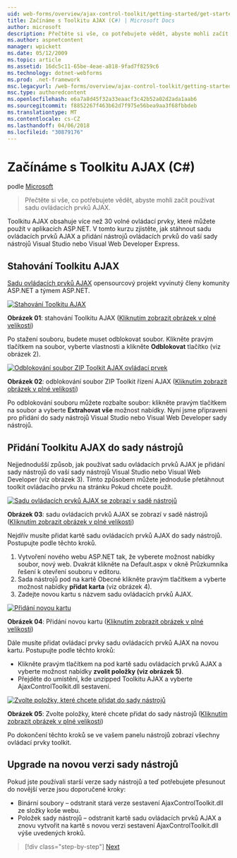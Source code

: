 ```yaml
---
uid: web-forms/overview/ajax-control-toolkit/getting-started/get-started-with-the-ajax-control-toolkit-cs
title: Začínáme s Toolkitu AJAX (C#) | Microsoft Docs
author: microsoft
description: Přečtěte si vše, co potřebujete vědět, abyste mohli začít používat sadu ovládacích prvků AJAX.
ms.author: aspnetcontent
manager: wpickett
ms.date: 05/12/2009
ms.topic: article
ms.assetid: 16dc5c11-65be-4eae-a818-9fad7f8259c6
ms.technology: dotnet-webforms
ms.prod: .net-framework
msc.legacyurl: /web-forms/overview/ajax-control-toolkit/getting-started/get-started-with-the-ajax-control-toolkit-cs
msc.type: authoredcontent
ms.openlocfilehash: e6a7a8d45f32a33eaacf3c42b52a02d2ada1aab6
ms.sourcegitcommit: f8852267f463b62d7f975e56bea9aa3f68fbbdeb
ms.translationtype: MT
ms.contentlocale: cs-CZ
ms.lasthandoff: 04/06/2018
ms.locfileid: "30879176"
---
```

<a name="get-started-with-the-ajax-control-toolkit-c"></a>Začínáme s Toolkitu AJAX (C#)
====================
podle [Microsoft](https://github.com/microsoft)

> Přečtěte si vše, co potřebujete vědět, abyste mohli začít používat sadu ovládacích prvků AJAX.


Toolkitu AJAX obsahuje více než 30 volné ovládací prvky, které můžete použít v aplikacích ASP.NET. V tomto kurzu zjistěte, jak stáhnout sadu ovládacích prvků AJAX a přidání nástrojů ovládacích prvků do vaší sady nástrojů Visual Studio nebo Visual Web Developer Express.

## <a name="downloading-the-ajax-control-toolkit"></a>Stahování Toolkitu AJAX

[Sadu ovládacích prvků AJAX](http://devexpress.com/act) opensourcový projekt vyvinutý členy komunity ASP.NET a týmem ASP.NET. 


[![Stahování Toolkitu AJAX](get-started-with-the-ajax-control-toolkit-cs/_static/image1.jpg)](get-started-with-the-ajax-control-toolkit-cs/_static/image1.png)

**Obrázek 01**: stahování Toolkitu AJAX ([Kliknutím zobrazit obrázek v plné velikosti](get-started-with-the-ajax-control-toolkit-cs/_static/image2.png))


Po stažení souboru, budete muset odblokovat soubor. Klikněte pravým tlačítkem na soubor, vyberte vlastnosti a klikněte **Odblokovat** tlačítko (viz obrázek 2).


[![Odblokování soubor ZIP Toolkit AJAX ovládací prvek](get-started-with-the-ajax-control-toolkit-cs/_static/image2.jpg)](get-started-with-the-ajax-control-toolkit-cs/_static/image3.png)

**Obrázek 02**: odblokování soubor ZIP Toolkit řízení AJAX ([Kliknutím zobrazit obrázek v plné velikosti](get-started-with-the-ajax-control-toolkit-cs/_static/image4.png))


Po odblokování souboru můžete rozbalte soubor: klikněte pravým tlačítkem na soubor a vyberte **Extrahovat vše** možnost nabídky. Nyní jsme připraveni pro přidání do sady nástrojů Visual Studio nebo Visual Web Developer sady nástrojů.

## <a name="adding-the-ajax-control-toolkit-to-the-toolbox"></a>Přidání Toolkitu AJAX do sady nástrojů

Nejjednodušší způsob, jak používat sadu ovládacích prvků AJAX je přidání sady nástrojů do vaší sady nástrojů Visual Studio nebo Visual Web Developer (viz obrázek 3). Tímto způsobem můžete jednoduše přetáhnout toolkit ovládacího prvku na stránku Pokud chcete použít.


[![Sadu ovládacích prvků AJAX se zobrazí v sadě nástrojů](get-started-with-the-ajax-control-toolkit-cs/_static/image3.jpg)](get-started-with-the-ajax-control-toolkit-cs/_static/image5.png)

**Obrázek 03**: sadu ovládacích prvků AJAX se zobrazí v sadě nástrojů ([Kliknutím zobrazit obrázek v plné velikosti](get-started-with-the-ajax-control-toolkit-cs/_static/image6.png))


Nejdřív musíte přidat kartě sadu ovládacích prvků AJAX do sady nástrojů. Postupujte podle těchto kroků.

1. Vytvoření nového webu ASP.NET tak, že vyberete možnost nabídky soubor, nový web. Dvakrát klikněte na Default.aspx v okně Průzkumníka řešení k otevření souboru v editoru.
2. Sada nástrojů pod na kartě Obecné klikněte pravým tlačítkem a vyberte možnost nabídky **přidat karta** (viz obrázek 4).
3. Zadejte novou kartu s názvem sadu ovládacích prvků AJAX.


[![Přidání novou kartu](get-started-with-the-ajax-control-toolkit-cs/_static/image4.jpg)](get-started-with-the-ajax-control-toolkit-cs/_static/image7.png)

**Obrázek 04**: Přidání novou kartu ([Kliknutím zobrazit obrázek v plné velikosti](get-started-with-the-ajax-control-toolkit-cs/_static/image8.png))


Dále musíte přidat ovládací prvky sadu ovládacích prvků AJAX na novou kartu. Postupujte podle těchto kroků:

- Klikněte pravým tlačítkem na pod kartě sadu ovládacích prvků AJAX a vyberte možnost nabídky **zvolit položky (viz obrázek 5)**.
- Přejděte do umístění, kde unzipped Toolkitu AJAX a vyberte AjaxControlToolkit.dll sestavení.


[![Zvolte položky, které chcete přidat do sady nástrojů](get-started-with-the-ajax-control-toolkit-cs/_static/image5.jpg)](get-started-with-the-ajax-control-toolkit-cs/_static/image9.png)

**Obrázek 05**: Zvolte položky, které chcete přidat do sady nástrojů ([Kliknutím zobrazit obrázek v plné velikosti](get-started-with-the-ajax-control-toolkit-cs/_static/image10.png))


Po dokončení těchto kroků se ve vašem panelu nástrojů zobrazí všechny ovládací prvky toolkit.

## <a name="upgrading-to-a-new-version-of-the-toolkit"></a>Upgrade na novou verzi sady nástrojů

Pokud jste používali starší verze sady nástrojů a teď potřebujete přesunout do novější verze jsou doporučené kroky:

- Binární soubory – odstranit stará verze sestavení AjaxControlToolkit.dll ze složky koše webu.
- Položek sady nástrojů – odstranit kartě sadu ovládacích prvků AJAX a znovu vytvořit na kartě s novou verzi sestavení AjaxControlToolkit.dll výše uvedených kroků.

> [!div class="step-by-step"]
> [Next](using-ajax-control-toolkit-controls-and-control-extenders-cs.md)
